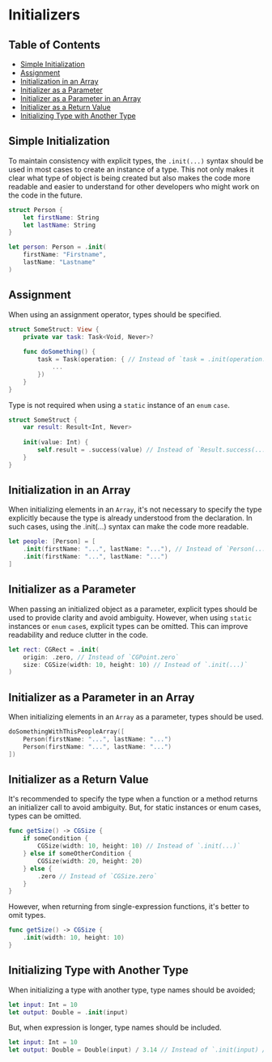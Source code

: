 # Initializers

## Table of Contents

- [Simple Initialization](#simple-initialization)
- [Assignment](#assignment)
- [Initialization in an Array](#initialization-in-an-array)
- [Initializer as a Parameter](#initializer-as-a-parameter)
- [Initializer as a Parameter in an Array](#initializer-as-a-parameter-in-an-array)
- [Initializer as a Return Value](#initializer-as-a-return-value)
- [Initializing Type with Another Type](#initializing-type-with-another-type)

## Simple Initialization

To maintain consistency with explicit types, the `.init(...)` syntax should be used in most cases to create an instance of a type. This not only makes it clear what type of object is being created but also makes the code more readable and easier to understand for other developers who might work on the code in the future.

```swift
struct Person {
    let firstName: String
    let lastName: String
}

let person: Person = .init(
    firstName: "Firstname",
    lastName: "Lastname"
)
```

## Assignment

When using an assignment operator, types should be specified.

```swift
struct SomeStruct: View {
    private var task: Task<Void, Never>?
    
    func doSomething() {
        task = Task(operation: { // Instead of `task = .init(operation: ...)`
            ...
        })
    }
}
```

Type is not required when using a `static` instance of an `enum` `case`.

```swift
struct SomeStruct {
    var result: Result<Int, Never>
    
    init(value: Int) {
        self.result = .success(value) // Instead of `Result.success(...)`
    }
}
```

## Initialization in an Array

When initializing elements in an `Array`, it's not necessary to specify the type explicitly because the type is already understood from the declaration. In such cases, using the .init(...) syntax can make the code more readable.

```swift
let people: [Person] = [
    .init(firstName: "...", lastName: "..."), // Instead of `Person(...)`
    .init(firstName: "...", lastName: "...")
]
```

## Initializer as a Parameter

When passing an initialized object as a parameter, explicit types should be used to provide clarity and avoid ambiguity. However, when using `static` instances or `enum` `case`s, explicit types can be omitted. This can improve readability and reduce clutter in the code.

```swift
let rect: CGRect = .init(
    origin: .zero, // Instead of `CGPoint.zero`
    size: CGSize(width: 10, height: 10) // Instead of `.init(...)`
)
```

## Initializer as a Parameter in an Array

When initializing elements in an `Array` as a parameter, types should be used.

```swift
doSomethingWithThisPeopleArray([
    Person(firstName: "...", lastName: "...")
    Person(firstName: "...", lastName: "...")
])
```

## Initializer as a Return Value

It's recommended to specify the type when a function or a method returns an initializer call to avoid ambiguity. But, for static instances or enum cases, types can be omitted.

```swift
func getSize() -> CGSize {
    if someCondition {
        CGSize(width: 10, height: 10) // Instead of `.init(...)`
    } else if someOtherCondition {
        CGSize(width: 20, height: 20)
    } else {
        .zero // Instead of `CGSize.zero`
    }
}
```

However, when returning from single-expression functions, it's better to omit types.

```swift
func getSize() -> CGSize {
    .init(width: 10, height: 10)
}
```

## Initializing Type with Another Type

When initializing a type with another type, type names should be avoided;

```swift
let input: Int = 10
let output: Double = .init(input)
```

But, when expression is longer, type names should be included.

```swift
let input: Int = 10
let output: Double = Double(input) / 3.14 // Instead of `.init(input) / 3.14`
```
